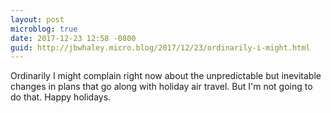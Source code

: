 ```yaml
---
layout: post
microblog: true
date: 2017-12-23 12:58 -0800
guid: http://jbwhaley.micro.blog/2017/12/23/ordinarily-i-might.html
---
```

Ordinarily I might complain right now about the unpredictable but inevitable changes in plans that go along with holiday air travel. But I'm not going to do that. Happy holidays.
